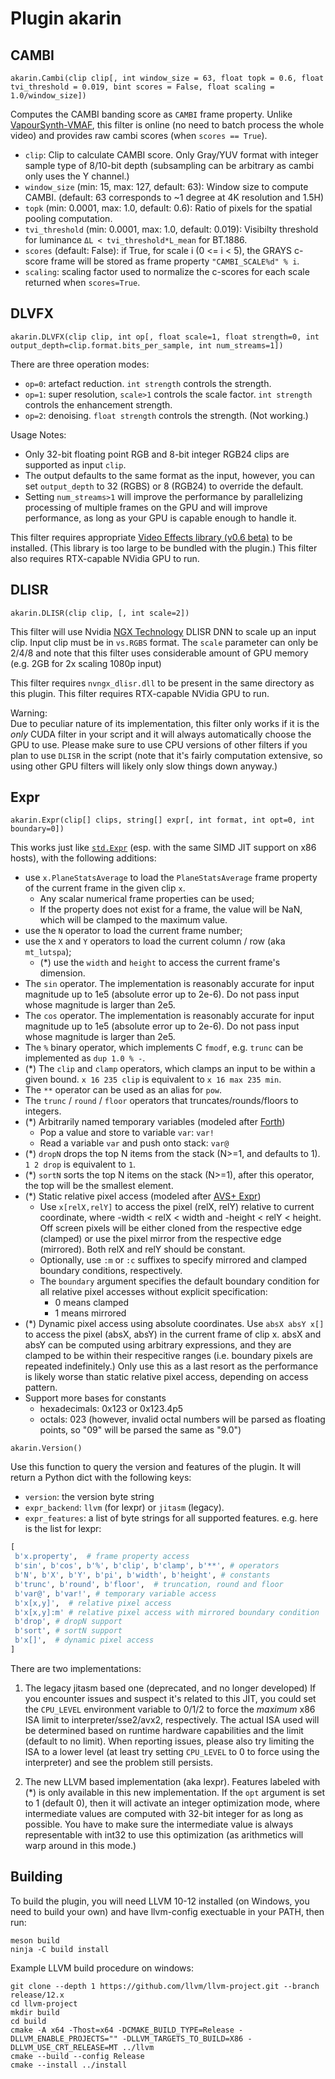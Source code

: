Plugin akarin
=============

CAMBI
-----
`akarin.Cambi(clip clip[, int window_size = 63, float topk = 0.6, float tvi_threshold = 0.019, bint scores = False, float scaling = 1.0/window_size])`

Computes the CAMBI banding score as `CAMBI` frame property. Unlike [VapourSynth-VMAF](https://github.com/HomeOfVapourSynthEvolution/VapourSynth-VMAF), this filter is online (no need to batch process the whole video) and provides raw cambi scores (when `scores == True`).

- `clip`: Clip to calculate CAMBI score. Only Gray/YUV format with integer sample type of 8/10-bit depth (subsampling can be arbitrary as cambi only uses the Y channel.)
- `window_size` (min: 15, max: 127, default: 63): Window size to compute CAMBI. (default: 63 corresponds to ~1 degree at 4K resolution and 1.5H)
- `topk` (min: 0.0001, max: 1.0, default: 0.6): Ratio of pixels for the spatial pooling computation.
- `tvi_threshold` (min: 0.0001, max: 1.0, default: 0.019): Visibilty threshold for luminance `ΔL < tvi_threshold*L_mean` for BT.1886.
- `scores` (default: False): if True, for scale i (0 <= i < 5), the GRAYS c-score frame will be stored as frame property `"CAMBI_SCALE%d" % i`.
- `scaling`: scaling factor used to normalize the c-scores for each scale returned when `scores=True`.

DLVFX
-----
`akarin.DLVFX(clip clip, int op[, float scale=1, float strength=0, int output_depth=clip.format.bits_per_sample, int num_streams=1])`

There are three operation modes:
- `op=0`: artefact reduction. `int strength` controls the strength.
- `op=1`: super resolution, `scale>1` controls the scale factor. `int strength` controls the enhancement strength.
- `op=2`: denoising. `float strength` controls the strength. (Not working.)

Usage Notes:
- Only 32-bit floating point RGB and 8-bit integer RGB24 clips are supported as input `clip`.
- The output defaults to the same format as the input, however, you can set `output_depth` to 32 (RGBS) or 8 (RGB24) to override the default.
- Setting `num_streams>1` will improve the performance by parallelizing processing of multiple frames on the GPU and will improve performance, as long as your GPU is capable enough to handle it.

This filter requires appropriate [Video Effects library (v0.6 beta)](https://www.nvidia.com/en-us/geforce/broadcasting/broadcast-sdk/resources/) to be installed. (This library is too large to be bundled with the plugin.)
This filter also requires RTX-capable NVidia GPU to run.

DLISR
-----

`akarin.DLISR(clip clip, [, int scale=2])`

This filter will use Nvidia [NGX Technology](https://developer.nvidia.com/rtx/ngx) DLISR DNN to scale up an input clip.
Input clip must be in `vs.RGBS` format.
The `scale` parameter can only be 2/4/8 and note that this filter uses considerable amount of GPU memory (e.g. 2GB for 2x scaling 1080p input)

This filter requires `nvngx_dlisr.dll` to be present in the same directory as this plugin.
This filter requires RTX-capable NVidia GPU to run.

Warning: <br>
Due to peculiar nature of its implementation, this filter only works if it is the *only* CUDA filter in your script and it will always automatically choose the GPU to use. Please make sure to use CPU versions of other filters if you plan to use `DLISR` in the script (note that it's fairly computation extensive, so using other GPU filters will likely only slow things down anyway.)

Expr
----

`akarin.Expr(clip[] clips, string[] expr[, int format, int opt=0, int boundary=0])`

This works just like [`std.Expr`](http://www.vapoursynth.com/doc/functions/expr.html) (esp. with the same SIMD JIT support on x86 hosts), with the following additions:
- use `x.PlaneStatsAverage` to load the `PlaneStatsAverage` frame property of the current frame in the given clip `x`.
  - Any scalar numerical frame properties can be used;
  - If the property does not exist for a frame, the value will be NaN, which will be clamped to the maximum value.
- use the `N` operator to load the current frame number;
- use the `X` and `Y` operators to load the current column / row (aka `mt_lutspa`);
  - (\*) use the `width` and `height` to access the current frame's dimension.
- The `sin` operator. The implementation is reasonably accurate for input magnitude up to 1e5 (absolute error up to 2e-6). Do not pass input whose magnitude is larger than 2e5.
- The `cos` operator. The implementation is reasonably accurate for input magnitude up to 1e5 (absolute error up to 2e-6). Do not pass input whose magnitude is larger than 2e5.
- The `%` binary operator, which implements C `fmodf`, e.g. `trunc` can be implemented as `dup 1.0 % -`.
- (\*) The `clip` and `clamp` operators, which clamps an input to be within a given bound. `x 16 235 clip` is equivalent to `x 16 max 235 min`.
- The `**` operator can be used as an alias for `pow`.
- The `trunc` / `round` / `floor` operators that truncates/rounds/floors to integers.
- (\*) Arbitrarily named temporary variables (modeled after [Forth](https://en.wikipedia.org/wiki/Forth_(programming_language)))
  - Pop a value and store to variable `var`: `var!`
  - Read a variable `var` and push onto stack: `var@`
- (\*) `dropN` drops the top N items from the stack (N>=1, and defaults to 1). `1 2 drop` is equivalent to `1`.
- (\*) `sortN` sorts the top N items on the stack (N>=1), after this operator, the top will be the smallest element.
- (\*) Static relative pixel access (modeled after [AVS+ Expr](http://avisynth.nl/index.php/Expr#Pixel_addressing))
  - Use `x[relX,relY]` to access the pixel (relX, relY) relative to current coordinate, where -width < relX < width and -height < relY < height. Off screen pixels will be either cloned from the respective edge (clamped) or use the pixel mirror from the respective edge (mirrored). Both relX and relY should be constant.
  - Optionally, use `:m` or `:c` suffixes to specify mirrored and clamped boundary conditions, respectively.
  - The `boundary` argument specifies the default boundary condition for all relative pixel accesses without explicit specification:
    - 0 means clamped
    - 1 means mirrored
- (\*) Dynamic pixel access using absolute coordinates. Use `absX absY x[]` to access the pixel (absX, absY) in the current frame of clip x. absX and absY can be computed using arbitrary expressions, and they are clamped to be within their respecitive ranges (i.e. boundary pixels are repeated indefinitely.) Only use this as a last resort as the performance is likely worse than static relative pixel access, depending on access pattern.
- Support more bases for constants
  - hexadecimals: 0x123 or 0x123.4p5
  - octals: 023 (however, invalid octal numbers will be parsed as floating points, so "09" will be parsed the same as "9.0")

`akarin.Version()`

Use this function to query the version and features of the plugin. It will return a Python dict with the following keys:
- `version`: the version byte string
- `expr_backend`: `llvm` (for lexpr) or `jitasm` (legacy).
- `expr_features`: a list of byte strings for all supported features. e.g. here is the list for lexpr:
```python
[
 b'x.property',  # frame property access
 b'sin', b'cos', b'%', b'clip', b'clamp', b'**', # operators
 b'N', b'X', b'Y', b'pi', b'width', b'height', # constants
 b'trunc', b'round', b'floor',  # truncation, round and floor
 b'var@', b'var!', # temporary variable access
 b'x[x,y]',  # relative pixel access
 b'x[x,y]:m' # relative pixel access with mirrored boundary condition
 b'drop', # dropN support
 b'sort', # sortN support
 b'x[]',  # dynamic pixel access
]
```

There are two implementations:
1. The legacy jitasm based one (deprecated, and no longer developed)
If you encounter issues and suspect it's related to this JIT, you could set the `CPU_LEVEL` environment variable to 0/1/2 to force the *maximum* x86 ISA limit to interpreter/sse2/avx2, respectively. The actual ISA used will be determined based on runtime hardware capabilities and the limit (default to no limit).
When reporting issues, please also try limiting the ISA to a lower level (at least try setting `CPU_LEVEL` to 0 to force using the interpreter) and see the problem still persists.

2. The new LLVM based implementation (aka lexpr). Features labeled with (\*) is only available in this new implementation.
If the `opt` argument is set to 1 (default 0), then it will activate an integer optimization mode, where intermediate values are computed with 32-bit integer for as long as possible. You have to make sure the intermediate value is always representable with int32 to use this optimization (as arithmetics will warp around in this mode.)


Building
--------
To build the plugin, you will need LLVM 10-12 installed (on Windows, you need to build your own) and have llvm-config exectuable in your PATH, then run:
```
meson build
ninja -C build install
```

Example LLVM build procedure on windows:
```
git clone --depth 1 https://github.com/llvm/llvm-project.git --branch release/12.x
cd llvm-project
mkdir build
cd build
cmake -A x64 -Thost=x64 -DCMAKE_BUILD_TYPE=Release -DLLVM_ENABLE_PROJECTS="" -DLLVM_TARGETS_TO_BUILD=X86 -DLLVM_USE_CRT_RELEASE=MT ../llvm
cmake --build --config Release
cmake --install ../install
```
